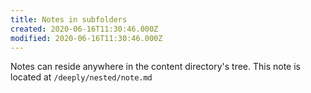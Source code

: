 ```yaml
---
title: Notes in subfolders
created: 2020-06-16T11:30:46.000Z
modified: 2020-06-16T11:30:46.000Z
---
```


Notes can reside anywhere in the content directory's tree. This note is located at `/deeply/nested/note.md`
